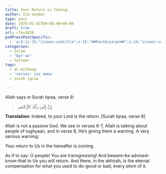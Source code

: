 ```yaml
---
title: Your Return is Coming.
author: Ilm Seeker
type: post
date: 1970-01-01T00:00:00+00:00
draft: true
url: /?p=1026
podPressPostSpecific:
  - 'a:6:{s:15:"itunes:subtitle";s:15:"##PostExcerpt##";s:14:"itunes:summary";s:15:"##PostExcerpt##";s:15:"itunes:keywords";s:17:"##WordPressCats##";s:13:"itunes:author";s:10:"##Global##";s:15:"itunes:explicit";s:7:"Default";s:12:"itunes:block";s:7:"Default";}'
categories:
  - Islam
  - "Qur'an"
  - Tafseer
tags:
  - al-mithaaq
  - 'series: juz amma'
  - surah iqraa

---
```

Allah says in Surah Iqraa, verse 8:

> إِنَّ إِلَى رَبِّكَ الرُّجْعَى 

**Translation:** Indeed, to your Lord is the return. [Surah Iqraa, verse 8]

Allah is not a passive God. We see in verses 6-7, Allah is talking about people of tughyaan, and in verse 8, He&#8217;s giving them a warning. A very serious warning:

Your return to Us in the hereafter is coming.

As if to say: O people! You are transgressing! And beware&#8211;be advised&#8211;know&#8211;that to Us you will return. And there, in the akhirah, is the eternal compensation for what you used to do&#8211;good or bad, every _atom_ of it.